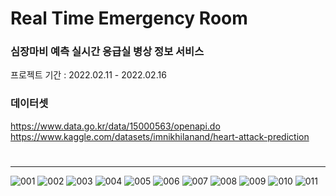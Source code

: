 # Real Time Emergency Room
### 심장마비 예측 실시간 응급실 병상 정보 서비스
프로젝트 기간 : 2022.02.11 - 2022.02.16  
### 데이터셋  
https://www.data.go.kr/data/15000563/openapi.do  
https://www.kaggle.com/datasets/imnikhilanand/heart-attack-prediction
#

---
![001](https://user-images.githubusercontent.com/93903494/183252315-2fdc2375-3cec-4f96-b46a-4207acb3335d.png)
![002](https://user-images.githubusercontent.com/93903494/183252320-e451147b-cfa3-4b97-af76-110031bc9bd0.png)
![003](https://user-images.githubusercontent.com/93903494/183252325-44795e83-2325-46a0-a9dc-d589a5e855fc.png)
![004](https://user-images.githubusercontent.com/93903494/183252330-cfb4c2b8-8476-4cb5-bd3f-99b1510c4684.png)
![005](https://user-images.githubusercontent.com/93903494/183252333-006b8032-1a71-4dd0-9992-eefbf91f26f7.png)
![006](https://user-images.githubusercontent.com/93903494/183252337-55b1982b-ea5f-46ca-afc4-eeff0dc21f2e.png)
![007](https://user-images.githubusercontent.com/93903494/183252338-773d6d06-c89b-4f22-8aaa-9db84ea6ca30.png)
![008](https://user-images.githubusercontent.com/93903494/183252343-c6118335-93b8-4aa1-8060-ff4a32474bdd.png)
![009](https://user-images.githubusercontent.com/93903494/183252344-c4157f63-365e-4122-a803-576537761129.png)
![010](https://user-images.githubusercontent.com/93903494/183252347-82227007-46cb-4dce-814a-b66ab06c4cc0.png)
![011](https://user-images.githubusercontent.com/93903494/183252351-ded95522-699c-402f-af79-fbe5e02002a2.png)
